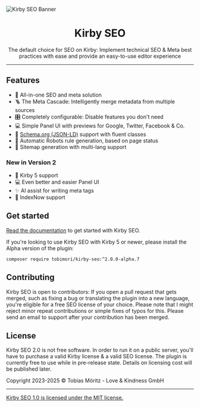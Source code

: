 ![Kirby SEO Banner](/.github/new-banner.png)

<h1 align="center">Kirby SEO</h1>
<p align="center">
	The default choice for SEO on Kirby: Implement technical SEO & Meta best practices with ease and provide an easy-to-use editor experience
</p>

---

## Features

- 🔎 All-in-one SEO and meta solution
- 🪜 The Meta Cascade: Intelligently merge metadata from multiple sources
- 🎛 Completely configurable: Disable features you don't need
- 💻 Simple Panel UI with previews for Google, Twitter, Facebook & Co.
- 📮 [Schema.org (JSON-LD)](https://schema.org/) support with fluent classes
- 🤖 Automatic Robots rule generation, based on page status
- 📝 Sitemap generation with multi-lang support

### New in Version 2
- 🚀 Kirby 5 support
- 💻 Even better and easier Panel UI
- ✨ AI assist for writing meta tags
- 🔘 IndexNow support

## Get started

[Read the documentation](https://plugins.andkindness.com/seo/docs/get-started/feature-overview) to get started with Kirby SEO.

If you're looking to use Kirby SEO with Kirby 5 or newer, please install the Alpha version of the plugin:

```composer require tobimori/kirby-seo:^2.0.0-alpha.7```

## Contributing

Kirby SEO is open to contributors: If you open a pull request that gets merged, such as fixing a bug or translating the plugin into a new language, you're eligible for a free SEO license of your choice. Please note that I might reject minor repeat contributions or simple fixes of typos for this. Please send an email to support after your contribution has been merged.

## License

Kirby SEO 2.0 is not free software. In order to run it on a public server, you'll have to purchase a valid Kirby license & a valid SEO license.
The plugin is currently free to use while in pre-release state. Details on licensing cost will be published later.

Copyright 2023-2025 © Tobias Möritz - Love & Kindness GmbH

---

[Kirby SEO 1.0 is licensed under the MIT license.](./LICENSE.md)
